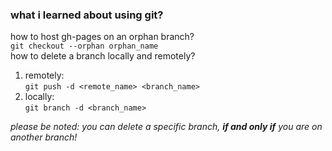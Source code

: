 ### what i learned about using git?
how to host gh-pages on an orphan branch? <br>
`git checkout --orphan orphan_name` <br>
how to delete a branch locally and remotely?
1. remotely: <br> `git push -d <remote_name> <branch_name>`
2. locally: <br> `git branch -d <branch_name>`

*please be noted: you can delete a specific branch, __if and only if__ you are on another branch!*  